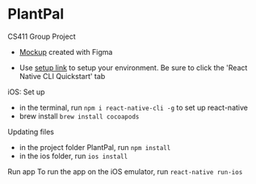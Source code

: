 # PlantPal

CS411 Group Project

* [Mockup](https://www.figma.com/file/DJW5U2bwGkPzGSnr5CLgtN/PlantPal?node-id=0%3A1) created with Figma 

* Use [setup link](https://reactnative.dev/docs/environment-setup) to setup your environment. Be sure to click the 'React Native CLI Quickstart' tab

iOS:
Set up 
* in the terminal, run ```npm i react-native-cli -g``` to set up react-native
* brew install ```brew install cocoapods```

Updating files
* in the project folder PlantPal, run ```npm install```
* in the ios folder, run ```ios install```

Run app
To run the app on the iOS emulator, run ```react-native run-ios```
